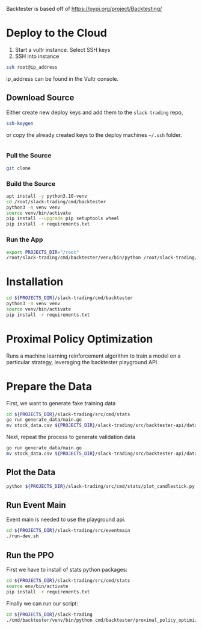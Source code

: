 Backtester is based off of https://pypi.org/project/Backtesting/

# Deploy to the Cloud
1. Start a vultr instance. Select SSH keys
2. SSH into instance
``` bash
ssh root@ip_address
```
ip_address can be found in the Vultr console.

## Download Source
Either create new deploy keys and add them to the `slack-trading` repo, 
``` bash
ssh-keygen
```
or copy the already created keys to the deploy machines `~/.ssh` folder.
``` bash

```
### Pull the Source
``` bash
git clone 
```

### Build the Source
``` bash
apt install -y python3.10-venv
cd /root/slack-trading/cmd/backtester
python3 -m venv venv
source venv/bin/activate
pip install --upgrade pip setuptools wheel
pip install -r requirements.txt
```

### Run the App
``` bash
export PROJECTS_DIR="/root"
/root/slack-trading/cmd/backtester/venv/bin/python /root/slack-trading/cmd/backtester/proximal_policy_optimization_v3_5.py
```

# Installation
``` bash
cd ${PROJECTS_DIR}/slack-trading/cmd/backtester
python3 -m venv venv
source venv/bin/activate
pip install -r requirements.txt
```

# Proximal Policy Optimization
Runs a machine learning reinforcement algorithm to train a model on a particular strategy, leveraging the backtester playground API.

# Prepare the Data
First, we want to generate fake training data
``` bash
cd ${PROJECTS_DIR}/slack-trading/src/cmd/stats
go run generate_data/main.go
mv stock_data.csv ${PROJECTS_DIR}/slack-trading/src/backtester-api/data/training_data.csv
```

Next, repeat the process to generate validation data
``` bash
go run generate_data/main.go
mv stock_data.csv ${PROJECTS_DIR}/slack-trading/src/backtester-api/data/validation_data.csv
```

## Plot the Data
``` bash
python ${PROJECTS_DIR}/slack-trading/src/cmd/stats/plot_candlestick.py ${PROJECTS_DIR}/slack-trading/src/backtester-api/data/training_data.csv
```

## Run Event Main
Event main is needed to use the playground api.
``` bash
cd ${PROJECTS_DIR}/slack-trading/src/eventmain
./run-dev.sh
```

## Run the PPO
First we have to install of stats python packages:
``` bash
cd ${PROJECTS_DIR}/slack-trading/src/cmd/stats
source env/bin/activate
pip install -r requirements.txt
```

Finally we can run our script:
``` bash
cd ${PROJECTS_DIR}/slack-trading
./cmd/backtester/venv/bin/python cmd/backtester/proximal_policy_optimization.py
```